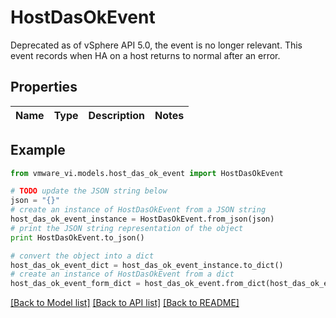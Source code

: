 # HostDasOkEvent

Deprecated as of vSphere API 5.0, the event is no longer relevant.  This event records when HA on a host returns to normal after an error. 

## Properties
Name | Type | Description | Notes
------------ | ------------- | ------------- | -------------

## Example

```python
from vmware_vi.models.host_das_ok_event import HostDasOkEvent

# TODO update the JSON string below
json = "{}"
# create an instance of HostDasOkEvent from a JSON string
host_das_ok_event_instance = HostDasOkEvent.from_json(json)
# print the JSON string representation of the object
print HostDasOkEvent.to_json()

# convert the object into a dict
host_das_ok_event_dict = host_das_ok_event_instance.to_dict()
# create an instance of HostDasOkEvent from a dict
host_das_ok_event_form_dict = host_das_ok_event.from_dict(host_das_ok_event_dict)
```
[[Back to Model list]](../README.md#documentation-for-models) [[Back to API list]](../README.md#documentation-for-api-endpoints) [[Back to README]](../README.md)


